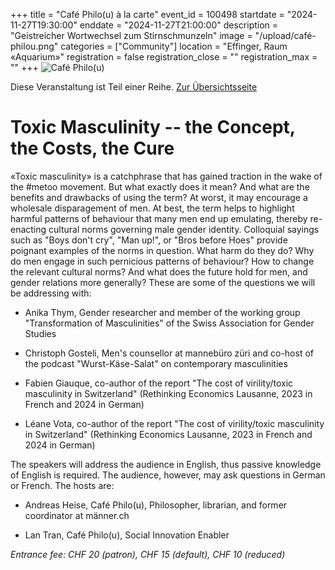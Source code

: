 +++
title = "Café Philo(u) à la carte"
event_id = 100498
startdate = "2024-11-27T19:30:00"
enddate = "2024-11-27T21:00:00"
description = "Geistreicher Wortwechsel zum Stirnschmunzeln"
image = "/upload/café-philou.png"
categories = ["Community"]
location = "Effinger, Raum «Aquarium»"
registration = false
registration_close = ""
registration_max = ""
+++
![Café Philo(u)](/upload/café-philou.png)
       
Diese Veranstaltung ist Teil einer Reihe. [Zur Übersichtsseite](/cafephilou)

# Toxic Masculinity -- the Concept, the Costs, the Cure

«Toxic masculinity» is a catchphrase that has gained traction in the wake of the #metoo movement. But what exactly does it mean? And what are the benefits and drawbacks of using the term? At worst, it may encourage a wholesale disparagement of men. At best, the term helps to highlight harmful patterns of behaviour that many men end up emulating, thereby re-enacting cultural norms governing male gender identity. Colloquial sayings such as "Boys don't cry", "Man up!", or "Bros before Hoes" provide poignant examples of the norms in question. What harm do they do? Why do men engage in such pernicious patterns of behaviour? How to change the relevant cultural norms? And what does the future hold for men, and gender relations more generally? These are some of the questions we will be addressing with:

- Anika Thym, Gender researcher and member of the working group "Transformation of Masculinities" of the Swiss Association for Gender Studies

- Christoph Gosteli, Men's counsellor at mannebüro züri and co-host of the podcast "Wurst-Käse-Salat" on contemporary masculinities

- Fabien Giauque, co-author of the report "The cost of virility/toxic masculinity in Switzerland" (Rethinking Economics Lausanne, 2023 in French and 2024 in German)

- Léane Vota, co-author of the report "The cost of virility/toxic masculinity in Switzerland" (Rethinking Economics Lausanne, 2023 in French and 2024 in German)

The speakers will address the audience in English, thus passive knowledge of English is required. The audience, however, may ask questions in German or French. The hosts are:

- Andreas Heise, Café Philo(u), Philosopher, librarian, and former coordinator at männer.ch

- Lan Tran, Café Philo(u), Social Innovation Enabler

*Entrance fee: CHF 20 (patron), CHF 15 (default), CHF 10 (reduced)*       
